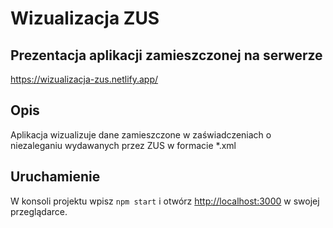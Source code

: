 # Wizualizacja ZUS 

## Prezentacja aplikacji zamieszczonej na serwerze
https://wizualizacja-zus.netlify.app/


## Opis
Aplikacja wizualizuje dane zamieszczone w zaświadczeniach o niezaleganiu wydawanych przez ZUS w formacie *.xml


## Uruchamienie
W konsoli projektu wpisz `npm start` i otwórz [http://localhost:3000](http://localhost:3000) w swojej przeglądarce.
